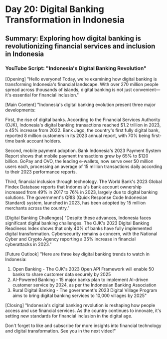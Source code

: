 # Day 20: Digital Banking Transformation in Indonesia
## Summary: Exploring how digital banking is revolutionizing financial services and inclusion in Indonesia

### YouTube Script: "Indonesia's Digital Banking Revolution"

[Opening]
"Hello everyone! Today, we're examining how digital banking is transforming Indonesia's financial landscape. With over 270 million people spread across thousands of islands, digital banking is not just convenient—it's essential for financial inclusion."

[Main Content]
"Indonesia's digital banking evolution present three major developments:

First, the rise of digital banks. According to the Financial Services Authority (OJK), Indonesia's digital banking transactions reached $1.2 trillion in 2023, a 45% increase from 2022. Bank Jago, the country's first fully digital bank, reported 8 million customers in its 2023 annual report, with 70% being first-time bank account holders.

Second, mobile payment adoption. Bank Indonesia's 2023 Payment System Report shows that mobile payment transactions grew by 65% to $120 billion. GoPay and OVO, the leading e-wallets, now serve over 50 million users each, processing an average of 15 million transactions daily according to their 2023 performance reports.

Third, financial inclusion through technology. The World Bank's 2023 Global Findex Database reports that Indonesia's bank account ownership increased from 49% in 2017 to 76% in 2023, largely due to digital banking solutions. The government's QRIS (Quick Response Code Indonesian Standard) system, launched in 2023, has been adopted by 15 million merchants across the country."

[Digital Banking Challenges]
"Despite these advances, Indonesia faces significant digital banking challenges. The OJK's 2023 Digital Banking Readiness Index shows that only 40% of banks have fully implemented digital transformation. Cybersecurity remains a concern, with the National Cyber and Crypto Agency reporting a 35% increase in financial cyberattacks in 2023."

[Future Outlook]
"Here are three key digital banking trends to watch in Indonesia:

1. Open Banking - The OJK's 2023 Open API Framework will enable 50 banks to share customer data securely by 2025
2. AI-Powered Banking - 15 major banks plan to implement AI-driven customer service by 2024, as per the Indonesian Banking Association
3. Rural Digital Banking - The government's 2023 Digital Village Program aims to bring digital banking services to 10,000 villages by 2025"

[Closing]
"Indonesia's digital banking revolution is reshaping how people access and use financial services. As the country continues to innovate, it's setting new standards for financial inclusion in the digital age.

Don't forget to like and subscribe for more insights into financial technology and digital transformation. See you in the next video!" 